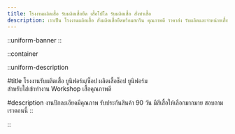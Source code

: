 ```yaml
---
title: โรงงานผลิตเสื้อ รับผลิตเสื้อยืด เสื้อโปโล รับผลิตเสื้อ สั่งทำเสื้อ
description: เราเป็น โรงงานผลิตเสื้อ สั่งผลิตเสื้อยืดพร้อมสกรีน คุณภาพดี ราคาส่ง รับผลิตและจำหน่ายเสื้อ พร้อมสกรีนโลโก้ ทำแบรนด์ตัวเอง
---
```


::uniform-banner
::

::container

::uniform-description

#title
โรงงานรับผลิตเสื้อ ยูนิฟอร์ม/ช็อป ผลิตเสื้อช็อป ยูนิฟอร์ม 
<br>สำหรับใส่เข้าทำงาน Workshop เสื้อคุณภาพดี

#description
งานปักละเอียดมีคุณภาพ
รับประกันสินค้า 90 วัน
มีสีเสื้อให้เลือกมากมาย สอบถามเราตอนนี้
::

::